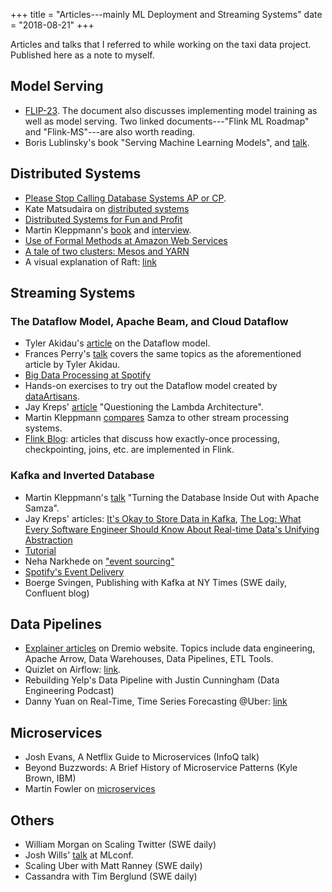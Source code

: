 +++
title = "Articles---mainly ML Deployment and Streaming Systems"
date = "2018-08-21"
+++

Articles and talks that I referred to while working on the taxi data project.
Published here as a note to myself.

## Model Serving
- [FLIP-23](https://cwiki.apache.org/confluence/display/FLINK/FLIP-23+-+Model+Serving).
The document also discusses implementing model training as well as model serving.
Two linked documents---"Flink ML Roadmap" and "Flink-MS"---are also worth reading.
- Boris Lublinsky's book "Serving Machine Learning Models", and [talk](https://www.youtube.com/watch?v=YmrCv5onW_E).

## Distributed Systems

- [Please Stop Calling Database Systems AP or CP](https://martin.kleppmann.com/2015/05/11/please-stop-calling-databases-cp-or-ap.html).
- Kate Matsudaira on [distributed systems](http://www.aosabook.org/en/distsys.html)
- [Distributed Systems for Fun and Profit](https://martinfowler.com/articles/microservices.html)
- Martin Kleppmann's [book](http://shop.oreilly.com/product/0636920032175.do) and [interview](https://softwareengineeringdaily.com/2017/05/02/data-intensive-applications-with-martin-kleppmann/).
- [Use of Formal Methods at Amazon Web Services](http://lamport.azurewebsites.net/tla/amazon.html)
- [A tale of two clusters: Mesos and YARN](https://www.oreilly.com/ideas/a-tale-of-two-clusters-mesos-and-yarn)
- A visual explanation of Raft: [link](http://thesecretlivesofdata.com/raft/)

## Streaming Systems

### The Dataflow Model, Apache Beam, and Cloud Dataflow
- Tyler Akidau's [article](https://www.oreilly.com/ideas/the-world-beyond-batch-streaming-101) on the Dataflow model.
- Frances Perry's [talk](https://www.youtube.com/watch?v=3UfZN59Nsk8) covers the same topics as the aforementioned article by Tyler Akidau.
- [Big Data Processing at Spotify](https://labs.spotify.com/2017/10/16/big-data-processing-at-spotify-the-road-to-scio-part-1/)
- Hands-on exercises to try out the Dataflow model created by [dataArtisans](http://training.data-artisans.com/).
- Jay Kreps' [article](https://www.oreilly.com/ideas/questioning-the-lambda-architecture) "Questioning the Lambda Architecture".
- Martin Kleppmann [compares](https://samza.apache.org/learn/documentation/latest/comparisons/introduction.html) Samza to other stream processing systems.
- [Flink Blog](https://flink.apache.org/blog/): articles that discuss how exactly-once processing, checkpointing, joins, etc. are implemented in Flink.

### Kafka and Inverted Database
- Martin Kleppmann's [talk](https://www.confluent.io/blog/turning-the-database-inside-out-with-apache-samza/) "Turning the Database Inside Out with Apache Samza".
- Jay Kreps' articles: [It's Okay to Store Data in Kafka](https://www.confluent.io/blog/okay-store-data-apache-kafka/),
[The Log: What Every Software Engineer Should Know About Real-time Data's Unifying Abstraction](https://engineering.linkedin.com/distributed-systems/log-what-every-software-engineer-should-know-about-real-time-datas-unifying)
- [Tutorial](http://www.michael-noll.com/blog/2014/08/18/apache-kafka-training-deck-and-tutorial/)
- Neha Narkhede on ["event sourcing"](https://www.confluent.io/blog/event-sourcing-cqrs-stream-processing-apache-kafka-whats-connection/)
- [Spotify's Event Delivery](https://labs.spotify.com/2016/02/25/spotifys-event-delivery-the-road-to-the-cloud-part-i/)
- Boerge Svingen, Publishing with Kafka at NY Times (SWE daily, Confluent blog)

## Data Pipelines
- [Explainer articles](https://www.dremio.com/library/#explainer) on Dremio website.
    Topics include data engineering, Apache Arrow, Data Warehouses, Data Pipelines, ETL Tools.
- Quizlet on Airflow: [link](https://medium.com/tech-quizlet/going-with-the-flow-how-quizlet-uses-apache-airflow-to-execute-complex-data-processing-pipelines-1ca546f8cc68).
- Rebuilding Yelp's Data Pipeline with Justin Cunningham (Data Engineering Podcast)
-  Danny Yuan on Real-Time, Time Series Forecasting @Uber: [link](https://www.infoq.com/podcasts/streaming-real-time-uber-time-series-danny-yuan)

## Microservices
- Josh Evans, A Netflix Guide to Microservices (InfoQ talk)
- Beyond Buzzwords: A Brief History of Microservice Patterns (Kyle Brown, IBM)
- Martin Fowler on [microservices](https://martinfowler.com/articles/microservices.html)

## Others
- William Morgan on Scaling Twitter (SWE daily)
- Josh Wills' [talk](https://www.youtube.com/watch?v=qNAw7mUgx34) at MLconf.
- Scaling Uber with Matt Ranney (SWE daily)
- Cassandra with Tim Berglund (SWE daily)

